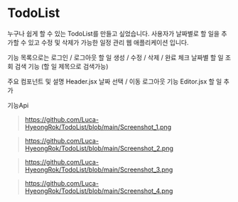 # TodoList
누구나 쉽게 할 수 있는 TodoList를 만들고 싶었습니다.
사용자가 날짜별로 할 일을 추가할 수 있고 수정 및 삭제가 가능한 일정 관리 웹 애플리케이션 입니다.

기능 목록으로는 
로그인 / 로그아웃
할 일 생성 / 수정 / 삭제 / 완료 체크
날짜별 할 일 조회
검색 기능 (할 일 제목으로 검색가능)

주요 컴포넌트 및 설명
Header.jsx
날짜 선택 / 이동
로그아웃 기능
Editor.jsx
할 일 추가 

기능Api

>https://github.com/Luca-HyeongRok/TodoList/blob/main/Screenshot_1.png

>https://github.com/Luca-HyeongRok/TodoList/blob/main/Screenshot_2.png

>https://github.com/Luca-HyeongRok/TodoList/blob/main/Screenshot_3.png

>https://github.com/Luca-HyeongRok/TodoList/blob/main/Screenshot_4.png
